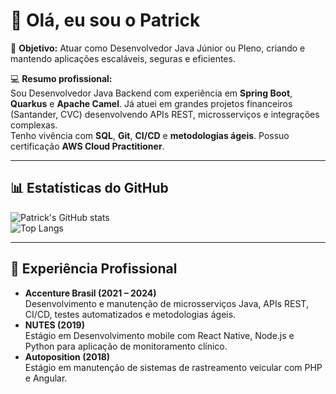 # 👋 Olá, eu sou o Patrick  

🎯 **Objetivo:** Atuar como Desenvolvedor Java Júnior ou Pleno, criando e mantendo aplicações escaláveis, seguras e eficientes.  

💻 **Resumo profissional:**  
Sou Desenvolvedor Java Backend com experiência em **Spring Boot**, **Quarkus** e **Apache Camel**. Já atuei em grandes projetos financeiros (Santander, CVC) desenvolvendo APIs REST, microsserviços e integrações complexas.  
Tenho vivência com **SQL**, **Git**, **CI/CD** e **metodologias ágeis**. Possuo certificação **AWS Cloud Practitioner**.  

---

## 📊 Estatísticas do GitHub
![Patrick's GitHub stats](https://github-readme-stats.vercel.app/api?username=SEU-USUARIO&show_icons=true&theme=radical)  
![Top Langs](https://github-readme-stats.vercel.app/api/top-langs/?username=SEU-USUARIO&layout=compact&theme=radical)

---

## 💼 Experiência Profissional
- **Accenture Brasil (2021 – 2024)**  
  Desenvolvimento e manutenção de microsserviços Java, APIs REST, CI/CD, testes automatizados e metodologias ágeis.  
- **NUTES (2019)**  
  Estágio em Desenvolvimento mobile com React Native, Node.js e Python para aplicação de monitoramento clínico.  
- **Autoposition (2018)**  
  Estágio em manutenção de sistemas de rastreamento veicular com PHP e Angular.
